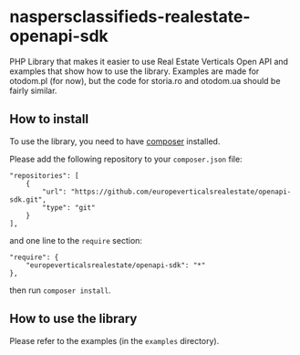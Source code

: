 # naspersclassifieds-realestate-openapi-sdk
PHP Library that makes it easier to use Real Estate Verticals Open API and examples that show how to use the library. Examples are made for otodom.pl (for now), but the code for storia.ro and otodom.ua should be fairly similar.

## How to install

To use the library, you need to have [composer](http://getcomposer.org) installed.

Please add the following repository to your `composer.json` file:

    "repositories": [
        {
            "url": "https://github.com/europeverticalsrealestate/openapi-sdk.git",
            "type": "git"
        }
    ],

and one line to the `require` section:

    "require": {
        "europeverticalsrealestate/openapi-sdk": "*"
    },

then run `composer install`.

## How to use the library
Please refer to the examples (in the `examples` directory).
